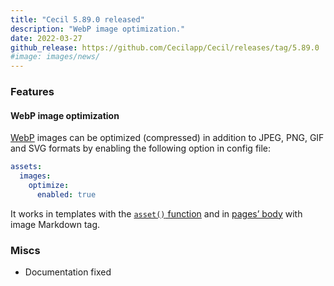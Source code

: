 ```yaml
---
title: "Cecil 5.89.0 released"
description: "WebP image optimization."
date: 2022-03-27
github_release: https://github.com/Cecilapp/Cecil/releases/tag/5.89.0
#image: images/news/
---
```

### Features

#### WebP image optimization

[WebP](https://developers.google.com/speed/webp) images can be optimized (compressed) in addition to JPEG, PNG, GIF and SVG formats by enabling the following option in config file:

```yaml
assets:
  images:
    optimize:
      enabled: true
```

It works in templates with the [`asset()` function](/documentation/templates/#asset) and in [pages’ body](/documentation/content#body) with image Markdown tag.

### Miscs

- Documentation fixed
